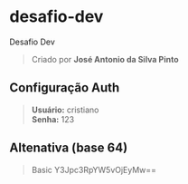 # desafio-dev
Desafio Dev

 > Criado por **José Antonio da Silva Pinto**

## Configuração Auth
 > **Usuário:** cristiano  
 > **Senha:** 123

## Altenativa (base 64)
 > Basic Y3Jpc3RpYW5vOjEyMw==

